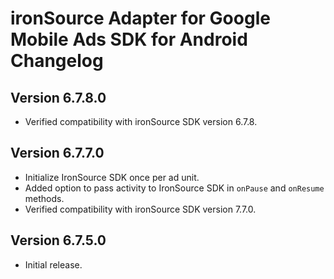 # ironSource Adapter for Google Mobile Ads SDK for Android Changelog

## Version 6.7.8.0
- Verified compatibility with ironSource SDK version 6.7.8.

## Version 6.7.7.0
- Initialize IronSource SDK once per ad unit.
- Added option to pass activity to IronSource SDK in `onPause` and `onResume`
  methods.
- Verified compatibility with ironSource SDK version 7.7.0.

## Version 6.7.5.0
- Initial release.
